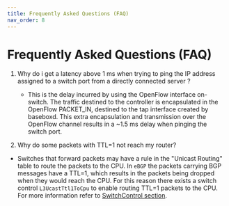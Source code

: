 ```yaml
---
title: Frequently Asked Questions (FAQ)
nav_order: 8
---
```

# Frequently Asked Questions (FAQ)

1. Why do i get a latency above 1 ms when trying to ping the IP address assigned to a switch port from a directly connected server ?
   - This is the delay incurred by using the OpenFlow interface on-switch. The traffic destined to the controller is encapsulated in the OpenFlow PACKET_IN, destined to the tap interface created by baseboxd. This extra encapsulation and transmission over the OpenFlow channel results in a ~1.5 ms delay when pinging the switch port.

2. Why do some packets with TTL=1 not reach my router?
  - Switches that forward packets may have a rule in the "Unicast Routing" table to route the packets to the CPU. In `eBGP` the packets carrying BGP messages have a TTL=1, which results in the packets being dropped when they would reach the CPU. For this reason there exists a switch control `L3UcastTtl1ToCpu` to enable routing TTL=1 packets to the CPU. For more information refer to [SwitchControl section](platform_configuration/switchcontrol.md#ttl-controls).
